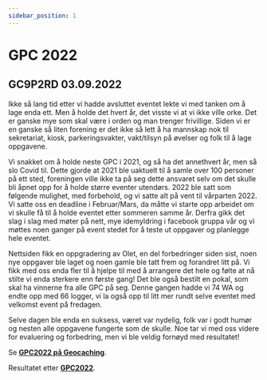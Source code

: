 ```yaml
---
sidebar_position: 1
---
```




# GPC 2022

## GC9P2RD 03.09.2022

Ikke så lang tid etter vi hadde avsluttet eventet lekte vi med tanken om å lage enda ett. Men å holde det hvert år, det visste vi at vi ikke ville orke. Det er ganske mye som skal være i orden og man trenger frivillige. Siden vi er en ganske så liten forening er det ikke så lett å ha mannskap nok til sekretariat, kiosk, parkeringsvakter, vakt/tilsyn på øvelser og folk til å lage oppgavene.

Vi snakket om å holde neste GPC i 2021, og så ha det annethvert år, men så slo Covid til. Dette gjorde at 2021 ble uaktuelt til å samle over 100 personer på ett sted, foreningen ville ikke ta på seg dette ansvaret selv om det skulle bli åpnet opp for å holde større eventer utendørs. 2022 ble satt som følgende mulighet, med forbehold, og vi satte alt på vent til vårparten 2022. Vi satte oss en deadline i Februar/Mars, da måtte vi starte opp arbeidet om vi skulle få til å holde eventet etter sommeren samme år. Derfra gikk det slag i slag med møter på nett, mye idemyldring i facebook gruppa vår og vi møttes noen ganger på event stedet for å teste ut oppgaver og planlegge hele eventet.

Nettsiden fikk en oppgradering av Olet, en del forbedringer siden sist, noen nye oppgaver ble laget og noen gamle ble tatt frem og forandret litt på. Vi fikk med oss enda fler til å hjelpe til med å arrangere det hele og følte at nå stilte vi enda sterkere enn første gang! Det ble også bestilt en pokal, som skal ha vinnerne fra alle GPC på seg.
Denne gangen hadde vi 74 WA og endte opp med 66 logger, vi la også opp til litt mer rundt selve eventet med velkomst event på fredagen.

Selve dagen ble enda en suksess, været var nydelig, folk var i godt humør og nesten alle oppgavene fungerte som de skulle. Noe tar vi med oss videre for evaluering og forbedring, men vi ble veldig fornøyd med resultatet!

Se **[GPC2022 på Geocaching](https://coord.info/GC9P2RD)**.

Resultatet etter **[GPC2022](https://glaamadalen.no/artikler/resultater-fra-gpc-22)**.
